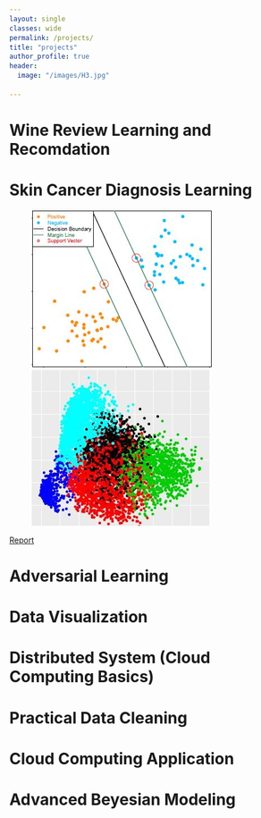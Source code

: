 ```yaml
---
layout: single
classes: wide
permalink: /projects/
title: "projects"
author_profile: true
header:
  image: "/images/H3.jpg"	

---
```




# Wine Review Learning and Recomdation



# Skin Cancer Diagnosis Learning


<figure class="half">
    <a href="/images/SVM.JPG"><img src="/images/SVM.JPG"></a>
    <a href="/images/K_means.JPG"><img src="/images/K_means.JPG"></a>   
</figure>

[Report](/images/SVM.JPG)


# Adversarial Learning


# Data Visualization

# Distributed System (Cloud Computing Basics)

# Practical Data Cleaning

# Cloud Computing Application

# Advanced Beyesian Modeling

